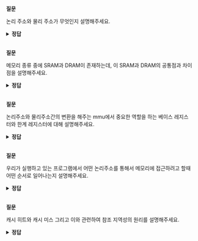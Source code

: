**질문**
<!-- 무조건 공백 -->
논리 주소와 물리 주소가 무엇인지 설명해주세요.
<!-- 무조건 공백 -->
<details>
<summary><b>정답</b></summary>
<!-- summary 아래 한칸 공백 두어야함 -->
<!-- 무조건 한칸 공백 아래에 두고 정답 입력 -->

CPU 입장에서의 메모리 주소 또는 프로그램 실행 중에 CPU가 생성하는 주소를 [논리 주소]라고 합니다. 
그리고 [물리 주소]는 정보가 실제로 저장된 하드웨어 상의 주소를 의미합니다.
</details>

<br>

**질문**
<!-- 무조건 공백 -->
메모리 종류 중에 SRAM과 DRAM이 존재하는데, 이 SRAM과 DRAM의 공통점과 차이점을 설명해주세요.
<!-- 무조건 공백 -->
<details>
<summary><b>정답</b></summary>
<!-- summary 아래 한칸 공백 두어야함 -->
<!-- 무조건 한칸 공백 아래에 두고 정답 입력 -->

일단 DRAM이나 SRAM은 전원이 꺼지면 자료를 계속 보존할 수 없다는 공통점을 가지고 있습니다. 
 
DRAM은 시간이 지나면 저장된 데이터가 점차 사라지는 반면에 SRAM은 시간이 지나도 저장된 데이터가 사라지지 않는다는 차이를 가지고 있습니다.  

또한, SRAM은 DRAM보다 집적도가 낮고, 소비 전력이 크고, 가격도 더 비싸다는 단점을 가지고 있지만 접근 속도가 빠르기 때문에 [캐시 메모리]에 사용됩니다.
반면에 DRAM은 대용량으로 설계하기 용이하기 때문에 일반적으로 메모리로써 사용합니다.

</details>

<br>

**질문**
<!-- 무조건 공백 -->
논리주소와 물리주소간의 변환을 해주는 mmu에서 중요한 역할을 하는 베이스 레지스터와 한계 레지스터에 대해 설명해주세요.
<!-- 무조건 공백 -->
<details>
<summary><b>정답</b></summary>
<!-- summary 아래 한칸 공백 두어야함 -->
<!-- 무조건 한칸 공백 아래에 두고 정답 입력 -->

베이스레지스터는 프로그램의 가장 작은 물리주소, 한계 레지스터는 논리 주소의 최대 크기 입니다.
즉, 프로그램의 물리 주소 범위는 베이스 레지스터 값 이상, 베이스 레지스터 값 + 한계 레지스터 값 미만이 됩니다.
</details>

<br>

**질문**
<!-- 무조건 공백 -->
우리가 실행하고 있는 프로그램에서 어떤 논리주소를 통해서 메모리에 접근하려고 할때 어떤 순서로 일어나는지 설명해주세요.
<!-- 무조건 공백 -->
<details>
<summary><b>정답</b></summary>
<!-- summary 아래 한칸 공백 두어야함 -->
<!-- 무조건 한칸 공백 아래에 두고 정답 입력 -->

cpu는 메모리에 접근하기 전에 접근하고자 하는 논리 주소가 한계 레지스터보다 작은지 검사하고 만약 한계 레지스터보다 높은 논리 주소에 접근하려고 하면 인터럽트를 발생시켜 실행을 중단하고, 아니라면 베이스 레지스터 + 논리주소 값을 더해서 물리 주소로 접근합니다.
</details>


<br>

**질문**
<!-- 무조건 공백 -->
캐시 히트와 캐시 미스 그리고 이와 관련하여 참조 지역성의 원리를 설명해주세요.
<!-- 무조건 공백 -->
<details>
<summary><b>정답</b></summary>
<!-- summary 아래 한칸 공백 두어야함 -->
<!-- 무조건 한칸 공백 아래에 두고 정답 입력 -->

CPU는 다음에 사용할 법한 대상을 예측하여 저장하는데, 
 이때 자주 사용될 것으로 예측한 데이터가 실제로 들어맞아 캐시 메모리 내 데이터가 CPU에서 활용되는 경우를 캐시 히트라고 합니다.
 반대로 자주 사용될 것으로 예측하여 캐시 메모리에 저장했지만, 예측이 틀려 메모리에서 필요한 데이터를 직접 가져와야 하는 경우를 캐시 미스라고 합니다. 캐시 미스가 발생하면 CPU가 필요한 데이터를 메모리에서 직접 가져와야 하기 때문에 캐시 메모리의 이점을 활용할 수 없습니다.
 
 위에서 언급한 자주 사용될 것으로 데이터를 예측하는 방식을 참조 지역성의 원리라고 합니다.
 참조 지역성의 원리는 아래 2가지 특징을 기반으로 만들어진 원리입니다.
 1. CPU는 최근에 접근했던 메모리 공간에 다시 접근하려는 경향이 있다.
 2. CPU는 접근한 메모리 공간 근처를 접근하려는 경향이 있다.
 
</details>


<br>

